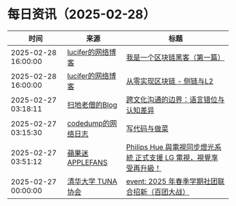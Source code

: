 ﻿# 每日资讯（2025-02-28）

|时间|来源|标题|
|---|---|---|
|2025-02-28 16:00:00|[lucifer的网络博客](https://lucifer.ren/blog/atom.xml)|[我是一个区块链黑客（第一篇）](https://lucifer.ren/blog/2025/03/01/web3-hacker-1/)|
|2025-02-28 16:00:00|[lucifer的网络博客](https://lucifer.ren/blog/atom.xml)|[从零实现区块链 - 侧链与L2](https://lucifer.ren/blog/2025/03/01/web3-l2-from-zero/)|
|2025-02-27 03:18:11|[扫地老僧的Blog](https://doyj.com/feed/)|[跨文化沟通的边界：语言错位与认知差异](https://doyj.com/2025/02/27/%e8%b7%a8%e6%96%87%e5%8c%96%e6%b2%9f%e9%80%9a%e7%9a%84%e8%be%b9%e7%95%8c%ef%bc%9a%e8%af%ad%e8%a8%80%e9%94%99%e4%bd%8d%e4%b8%8e%e8%ae%a4%e7%9f%a5%e5%b7%ae%e5%bc%82/)|
|2025-02-27 03:15:30|[codedump的网络日志](https://www.codedump.info/index.xml)|[写代码与做菜](https://www.codedump.info/post/20250227-cook/)|
|2025-02-27 03:51:12|[蘋果迷 APPLEFANS](https://applefans.today/feed/)|[Philips Hue 與電視同步燈光系統 正式支援 LG 電視，視覺享受再升級！](https://applefans.today/2025-02-philips-hue-sync-app-lg-tvs/)|
|2025-02-27 00:00:00|[清华大学 TUNA 协会](https://tuna.moe/feed.xml)|[event: 2025 年春季学期社团联合招新（百团大战）](https://tuna.moe/event/2025/recruitment-spring/)|
